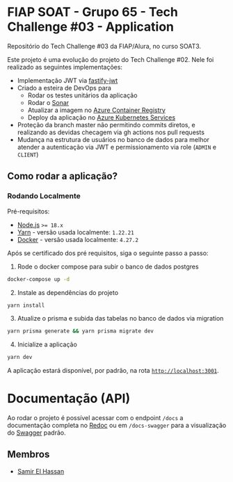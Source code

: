 # FIAP SOAT - Grupo 65 - Tech Challenge #03 - Application

Repositório do Tech Challenge #03 da FIAP/Alura, no curso SOAT3. 

Este projeto é uma evolução do projeto do Tech Challenge #02. Nele foi realizado as seguintes implementações: 

- Implementação JWT via [fastify-jwt](https://www.npmjs.com/package/@fastify/jwt)
- Criado a esteira de DevOps para 
  - Rodar os testes unitários da aplicação
  - Rodar o [Sonar](https://sonarcloud.io/)
  - Atualizar a imagem no [Azure Container Registry](https://azure.microsoft.com/en-us/products/container-registry)
  - Deploy da aplicação no [Azure Kubernetes Services](https://azure.microsoft.com/pt-br/products/kubernetes-service)
- Proteção da branch master não permitindo commits diretos, e realizando as devidas checagem via gh actions nos pull requests
- Mudança na estrutura de usuários no banco de dados para melhor atender a autenticação via JWT e permissionamento via role (`ADMIN` e `CLIENT`)


## Como rodar a aplicação?

### Rodando Localmente

Pré-requisitos:

- [Node.js](https://nodejs.org/en) `>= 18.x`
- [Yarn](https://yarnpkg.com/) - versão usada localmente: `1.22.21`
- [Docker](https://www.docker.com/) - versão usada localmente: `4.27.2`

Após se certificado dos pré requisitos, siga o seguinte passo a passo:

1. Rode o docker compose para subir o banco de dados postgres
```bash
docker-compose up -d
```

2. Instale as dependências do projeto
```bash
yarn install
```

3. Atualize o prisma e subida das tabelas no banco de dados via migration
```bash
yarn prisma generate && yarn prisma migrate dev
```

4. Inicialize a aplicação
```bash
yarn dev
```

A aplicação estará disponível, por padrão, na rota [`http://localhost:3001`](http://localhost:3001).

# Documentação (API)

Ao rodar o projeto é possível acessar com o endpoint `/docs` a documentação completa no [Redoc](https://github.com/Redocly/redoc) ou em `/docs-swagger` para a visualização do [Swagger](swagger.io) padrão.

## Membros
- [Samir El Hassan](github.com/samirelhassann)
